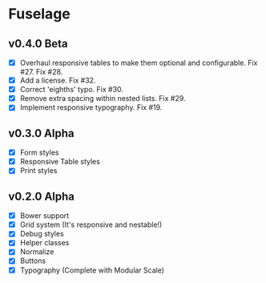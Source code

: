 # Fuselage

## v0.4.0 Beta
- [x] Overhaul responsive tables to make them optional and configurable. Fix #27. Fix #28.
- [x] Add a license. Fix #32.
- [x] Correct 'eighths' typo. Fix #30.
- [x] Remove extra spacing within nested lists. Fix #29.
- [x] Implement responsive typography. Fix #19.

## v0.3.0 Alpha
- [x] Form styles
- [x] Responsive Table styles
- [x] Print styles

## v0.2.0 Alpha
- [x] Bower support
- [x] Grid system (It's responsive and nestable!)
- [x] Debug styles
- [x] Helper classes
- [x] Normalize
- [x] Buttons
- [x] Typography (Complete with Modular Scale)